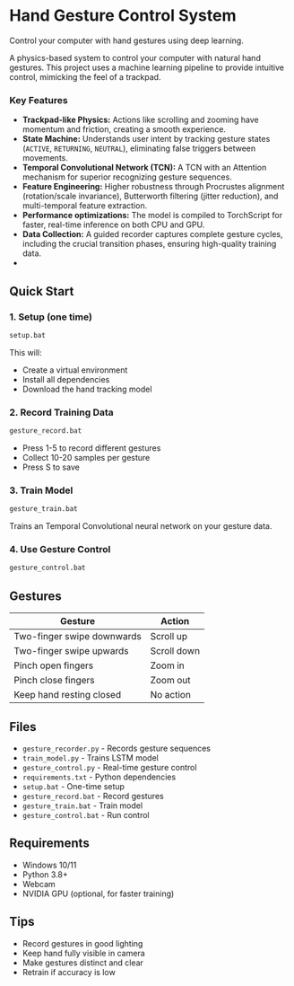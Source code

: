 # Hand Gesture Control System

Control your computer with hand gestures using deep learning.

A physics-based system to control your computer with natural hand gestures. This project uses a machine learning pipeline to provide intuitive control, mimicking the feel of a trackpad.

### Key Features
- **Trackpad-like Physics:** Actions like scrolling and zooming have momentum and friction, creating a smooth experience.
- **State Machine:** Understands user intent by tracking gesture states (`ACTIVE`, `RETURNING`, `NEUTRAL`), eliminating false triggers between movements.
- **Temporal Convolutional Network (TCN):** A TCN with an Attention mechanism for superior recognizing gesture sequences.
- **Feature Engineering:** Higher robustness through Procrustes alignment (rotation/scale invariance), Butterworth filtering (jitter reduction), and multi-temporal feature extraction.
- **Performance optimizations:** The model is compiled to TorchScript for faster, real-time inference on both CPU and GPU.
- **Data Collection:** A guided recorder captures complete gesture cycles, including the crucial transition phases, ensuring high-quality training data.
- 
## Quick Start

### 1. Setup (one time)
```bash
setup.bat
```
This will:
- Create a virtual environment
- Install all dependencies
- Download the hand tracking model

### 2. Record Training Data
```bash
gesture_record.bat
```
- Press 1-5 to record different gestures
- Collect 10-20 samples per gesture
- Press S to save

### 3. Train Model
```bash
gesture_train.bat
```
Trains an Temporal Convolutional neural network on your gesture data.

### 4. Use Gesture Control
```bash
gesture_control.bat
```

## Gestures

| Gesture | Action |
|---------|--------|
| Two-finger swipe downwards | Scroll up |
| Two-finger swipe upwards | Scroll down |
| Pinch open fingers | Zoom in |
| Pinch close fingers | Zoom out |
| Keep hand resting closed | No action |

## Files

- `gesture_recorder.py` - Records gesture sequences
- `train_model.py` - Trains LSTM model
- `gesture_control.py` - Real-time gesture control
- `requirements.txt` - Python dependencies
- `setup.bat` - One-time setup
- `gesture_record.bat` - Record gestures
- `gesture_train.bat` - Train model
- `gesture_control.bat` - Run control

## Requirements

- Windows 10/11
- Python 3.8+
- Webcam
- NVIDIA GPU (optional, for faster training)

## Tips

- Record gestures in good lighting
- Keep hand fully visible in camera
- Make gestures distinct and clear
- Retrain if accuracy is low
